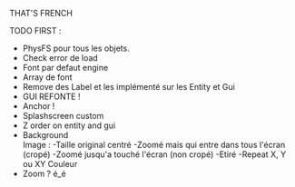 ﻿THAT'S FRENCH

TODO FIRST :

 - PhysFS pour tous les objets.
 - Check error de load
 - Font par defaut engine
 - Array de font
 - Remove des Label et les implémenté sur les Entity et Gui
 - GUI REFONTE !
 - Anchor !
 - Splashscreen custom
 - Z order on entity and gui
 - Background      
	Image : 
		-Taille original centré
		-Zoomé mais qui entre dans tous l'écran (cropé)
		-Zoomé jusqu'a touché l'écran (non cropé)
		-Etiré
		-Repeat X, Y ou XY
	Couleur
- Zoom ? é_é
